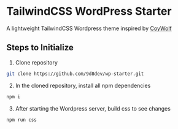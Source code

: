 # TailwindCSS WordPress Starter

A lightweight TailwindCSS Wordpress theme inspired by [CoyWolf](https://coywolf.pro/webdev/wordpress-starter-theme/)

## Steps to Initialize

1. Clone repository

```bash
git clone https://github.com/9d8dev/wp-starter.git
```

2. In the cloned repository, install all npm dependencies

```bash
npm i
```

3. After starting the Wordpress server, build css to see changes

```bash
npm run css
```
